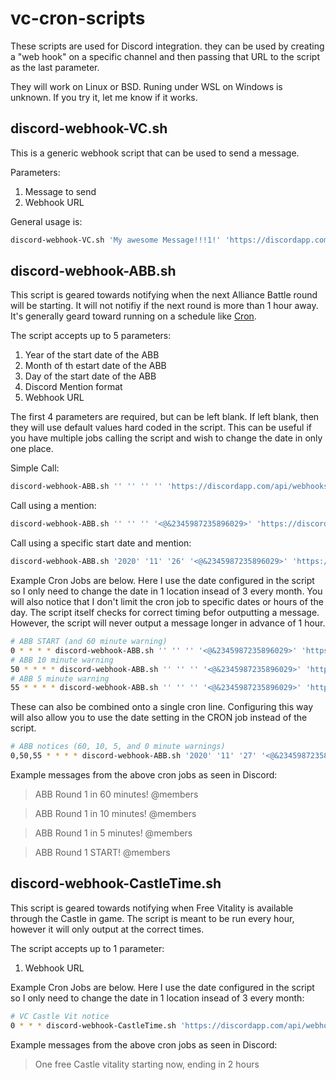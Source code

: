 # vc-cron-scripts

These scripts are used for Discord integration. they can be used by creating a "web hook" on a specific channel and then passing that URL to the script as the last parameter.

They will work on Linux or BSD. Runing under WSL on Windows is unknown. If you try it, let me know if it works.

## discord-webhook-VC.sh

This is a generic webhook script that can be used to send a message. 

Parameters:

1. Message to send
1. Webhook URL

General usage is:

```sh
discord-webhook-VC.sh 'My awesome Message!!!1!' 'https://discordapp.com/api/webhooks/API/Key'
```

## discord-webhook-ABB.sh

This script is geared towards notifying when the next Alliance Battle round will be starting. It will not notifiy if the next round is more than 1 hour away. It's generally geard toward running on a schedule like [Cron](https://en.wikipedia.org/wiki/Cron).

The script accepts up to 5 parameters:

1. Year of the start date of the ABB
1. Month of th estart date of the ABB
1. Day of the start date of the ABB
1. Discord Mention format
1. Webhook URL

The first 4 parameters are required, but can be left blank. If left blank, then they will use default values hard coded in the script. This can be useful if you have multiple jobs calling the script and wish to change the date in only one place.

Simple Call:

```sh
discord-webhook-ABB.sh '' '' '' '' 'https://discordapp.com/api/webhooks/API/Key'
```

Call using a mention:

```sh
discord-webhook-ABB.sh '' '' '' '<@&2345987235896029>' 'https://discordapp.com/api/webhooks/API/Key'
```

Call using a specific start date and mention:

```sh
discord-webhook-ABB.sh '2020' '11' '26' '<@&2345987235896029>' 'https://discordapp.com/api/webhooks/API/Key'
```

Example Cron Jobs are below. Here I use the date configured in the script so I only need to change the date in 1 location insead of 3 every month. You will also notice that I don't limit the cron job to specific dates or hours of the day. The script itself checks for correct timing befor outputting a message. However, the script will never output a message longer in advance of 1 hour.

```sh
# ABB START (and 60 minute warning)
0 * * * * discord-webhook-ABB.sh '' '' '' '<@&2345987235896029>' 'https://discordapp.com/api/webhooks/API/Key'
# ABB 10 minute warning
50 * * * * discord-webhook-ABB.sh '' '' '' '<@&2345987235896029>' 'https://discordapp.com/api/webhooks/API/Key'
# ABB 5 minute warning
55 * * * * discord-webhook-ABB.sh '' '' '' '<@&2345987235896029>' 'https://discordapp.com/api/webhooks/API/Key'
```

These can also be combined onto a single cron line. Configuring this way will also allow you to use the date setting in the CRON job instead of the script.

```sh
# ABB notices (60, 10, 5, and 0 minute warnings)
0,50,55 * * * * discord-webhook-ABB.sh '2020' '11' '27' '<@&2345987235896029>' 'https://discordapp.com/api/webhooks/API/Key'
```

Example messages from the above cron jobs as seen in Discord:

> ABB Round 1 in 60 minutes! @members

> ABB Round 1 in 10 minutes! @members

> ABB Round 1 in 5 minutes! @members

> ABB Round 1 START! @members


## discord-webhook-CastleTime.sh

This script is geared towards notifying when Free Vitality is available through the Castle in game. The script is meant to be run every hour, however it will only output at the correct times.

The script accepts up to 1 parameter:

1. Webhook URL

Example Cron Jobs are below. Here I use the date configured in the script so I only need to change the date in 1 location insead of 3 every month:

```sh
# VC Castle Vit notice
0 * * * discord-webhook-CastleTime.sh 'https://discordapp.com/api/webhooks/API/Key'
```

Example messages from the above cron jobs as seen in Discord:

> One free Castle vitality starting now, ending in 2 hours